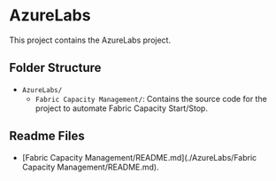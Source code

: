 # AzureLabs

This project contains the AzureLabs project.

## Folder Structure

- `AzureLabs/`
    - `Fabric Capacity Management/`: Contains the source code for the project to automate Fabric Capacity Start/Stop.


## Readme Files

- [Fabric Capacity Management/README.md](./AzureLabs/Fabric Capacity Management/README.md).
